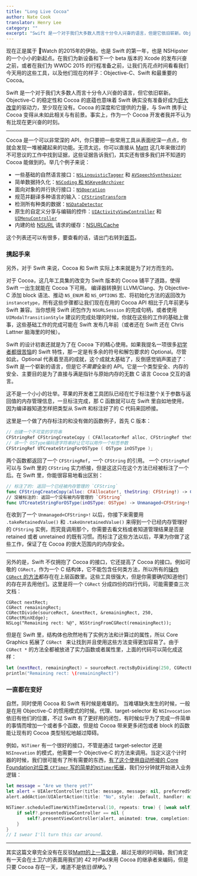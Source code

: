 ```yaml
---
title: "Long Live Cocoa"
author: Nate Cook
translator: Henry Lee
category: ""
excerpt: "Swift 是一个对于我们大多数人而言十分令人兴奋的语言，但是它依旧崭新。Objective-C 的稳定性和 Cocoa 的底蕴也意味着 Swift 确实没有准备好成为巨大改变的驱动力，至少现在没有。Cocoa 的深度和它提供的力量，与 Swift 携手让 Cocoa 变得从未如此相关与有前景。事实上，作为一个 Cocoa 开发者我不认为有比现在更兴奋的时候。"
---
```


现在正是属于 Watch 的2015年的伊始，也是 Swift 的第一年，也是 NSHipster 的一个小小的新起点。在我们为新设备和下一个 beta 版本的 Xcode 的发布兴奋之前，或者在我们为 WWDC 2015 的行程准备之前，让我们先花点时间看看我们今天用的这些工具，以及他们现在的样子：Objective-C、Swift 和最重要的 Cocoa。

Swift 是一个对于我们大多数人而言十分令人兴奋的语言，但它依旧崭新。Objective-C 的稳定性和 Cocoa 的底蕴也意味着 Swift 确实没有准备好成为[巨大改变](/the-death-of-cocoa/)的驱动力，至少现在没有。Cocoa 的深度和它提供的力量，与 Swift 携手让 Cocoa 变得从未如此相关与有前景。事实上，作为一个 Cocoa 开发者我并不认为有比现在更兴奋的时刻。

* * *

Cocoa 是一个可以非常深的 API，你只要把一些常用工具从表面挖深一点点，你就会发现一堆被藏起来的功能。无须太远，你可以直接从 [Mattt](/authors/mattt-thompson/) 这几年来做过的不可思议的工作中找到证据，这些证据告诉我们，其实还有很多我们并不知道的 Cocoa 能做到的。举几个例子来说：

- 一些基础的自然语言接口：[`NSLinguisticTagger`](https://nshipster.cn/nslinguistictagger/) 和 [`AVSpeechSynthesizer`](https://nshipster.com/avspeechsynthesizer/)
- 简单数据持久化：[`NSCoding` 和 `NSKeyedArchiver`](https://nshipster.cn/nscoding/)
- 面向对象的并行执行接口：[`NSOperation`](https://nshipster.cn/nsoperation/)
- 规范并翻译多种语言的输入：[`CFStringTransform`](https://nshipster.cn/cfstringtransform/)
- 检测所有种类的数据：[`NSDataDetector`](https://nshipster.com/nsdatadetector/)
- 原生的自定义分享与编辑的控件：[`UIActivityViewController`](https://nshipster.com/uiactivityviewcontroller/) 和 [`UIMenuController`](https://nshipster.com/uimenucontroller/)
- 内建的给 [NSURL](https://nshipster.cn/nsurl/) 请求的缓存：[NSURLCache](https://nshipster.cn/nsurlcache/)

这个列表还可以有很多，要查看的话，请出门右转到[首页](/#archive)。

### 携起手来

另外，对于 Swift 来说，Cocoa 和 Swift 实际上本来就是为了对方而生的。

对于 Cocoa，这几年工具集的改变为 Swift 版本的 Cocoa 铺平了道路，使得 Swift 一出生就能在 Cocoa 下可用。 编译器转换到 LLVM/Clang、为 Objective-C 添加 block 语法、推动 `NS_ENUM` 和 `NS_OPTIONS` 宏、将初始化方法的返回改为 `instancetype`，所有这些步骤都让我们现在在用的 Cocoa API 相比于几年前更与 Swift 兼容。当你想用 Swift 闭包作为 `NSURLSession` 的完成句柄，或者使用 `UIModalTransitionStyle` 建议的完成处理的时候，你就在这些的工作的基础上做事，这些基础工作的完成可能在 Swift 发布几年前（或者还在 Swift 还在 Chris Lattner 脑海里的时候）。

Swift 的设计初衷还就是为了在 Cocoa 下的精心使用。如果我提名一项很多[初学者都很苦恼](http://stackoverflow.com/search?q=swift+unwrapped+unexpectedly)的 Swift 特性，那一定是有多余的符号和解包要求的 Optional。尽管如此，Optional 代表着至高的成就，这个成就太基础了，反倒感觉销声匿迹了：Swift 是一个崭新的语言，但是它*不需要*全新的 API。它是一个类型安全、内存的安全、主要目的是为了直接与满是指针与原始内存的无数 C 语言 Cocoa 交互的语言。

这不是一个小小的壮举。苹果的开发者工具团队已经在忙于标注整个关于参数与返回值的内存管理信息，一旦标注完成，那 C 函数就可以在 Swift 里自如地使用，因为编译器知道怎样把类型从 Swift 和标注好了的 C 代码来回桥接。

这里是一个做了内存标注的和没有做的函数例子，首先 C 版本：

```c
// 创建一个不可变的字符串
CFStringRef CFStringCreateCopy ( CFAllocatorRef alloc, CFStringRef theString );
// 讲一个 OSType编码进字符串好让它可以用作一个标签参数
CFStringRef UTCreateStringForOSType ( OSType inOSType );
```

两个函数都返回了一个 `CFStringRef`，一个 `CFString` 的引用。 一个 `CFStringRef` 可以与 Swift 里的 `CFString` 实力桥接，但是这这只在这个方法已经被标注了一个后。在 Swift 里，你能很容易地看出区别：

```swift
// 标注了的: 返回一个已经被内存管理的 `CFString`
func CFStringCreateCopy(alloc: CFAllocator!, theString: CFString!) -> CFString!
// 没被标注的: 返回一个没有被内存管理的 `CFString`
func UTCreateStringForOSType(inOSType: OSType) -> Unmanaged<CFString>!
```

在收到了一个 `Unmanaged<CFString>!` 以后，你接下来需要用 `.takeRetainedValue()` 和 `.takeUnretainedValue()` 来得到一个已经内存管理好的 `CFString` 实例，而究竟调用那个，你需要去看文档或者知道管理结果是否是 retained 或者 unretained 的既有习惯。而标注了这些方法以后，苹果为你做了这些工作，保证了在 Cocoa 的很大范围内的内存安全。

* * *

另外的是，Swift 不仅拥抱了 Cocoa 的接口，它还提高了 Cocoa 的接口。例如可敬的 `CGRect`，作为一个 C 结构体，它不能包含任何类方法，所以所有的[操作 `CGRect` 的方法](/cggeometry/)都存在在上层函数里。这些工具很强大，但是你需要确切知道他们的存在并去用他们。这里是将一个 `CGRect` 分成四份的四行代码，可能需要查三次文档：

```objc
CGRect nextRect;
CGRect remainingRect;
CGRectDivide(sourceRect, &nextRect, &remainingRect, 250, CGRectMinXEdge);
NSLog("Remaining rect: %@", NSStringFromCGRect(remainingRect));
```

但是在 Swift 里，结构体也欣然地有了实例方法和计算过的属性，所以 Core Graphics 拓展了 `CGRect ` 来让找到并且使用这些方法变得更加容易了。由于 `CGRect *` 的方法全都被放进了实力函数或者属性里，上面的代码可以简化成这样：

```swift
let (nextRect, remainingRect) = sourceRect.rectsByDividing(250, CGRectEdge.MinXEdge)
println("Remaining rect: \(remainingRect)")
```

### 一直都在变好

自然，同时使用 Cocoa 和 Swift 有时候是难堪的。 当难堪缺失发生的时候，一般是在用 Objective-C 的惯用模式的时候。代理、target-selector 和 `NSInvocation` 依旧有他们的位置，不过 Swift 有了更好用的闭包，有时候似乎为了完成一件简单的事情而增加一个或者多个函数，但是给 Cocoa 带来更多闭包或者 block 的函数能让现有的 Cocoa 类型轻松地越过障碍。

例如，`NSTimer` 有一个很好的接口，不管是通过 target-selector 还是 `NSInovation` 的模式，他需要一个 Objective-C 的方法来调用。当定义这个计时器的时候，我们很可能有了所有需要的东西，[有了这个使用自动桥接的 Core Foundation对应类 `CFTimer` 写的简单的`NSTimer`拓展](https://gist.github.com/natecook1000/b0285b518576b22c4dc8)，我们分分钟就开始进入业务逻辑：

```swift
let message = "Are we there yet?"
let alert = UIAlertController(title: message, message: nil, preferredStyle: .Alert)
alert.addAction(UIAlertAction(title: "No", style: .Default, handler: nil))

NSTimer.scheduledTimerWithTimeInterval(10, repeats: true) { [weak self] timer in
    if self?.presentedViewController == nil {
        self?.presentViewController(alert, animated: true, completion: nil)
    }
}
// I swear I'll turn this car around.
```

* * *

其实这篇文章完全没有在反驳[Mattt的上一篇文章](/the-death-of-cocoa/)，越过无垠的时间轴，我们肯定有一天会在土卫六的表面用我们的 42 吋iPad来用 Cocoa 的继承者来编码，但是只要 Cocoa 存在一天，难道不是依旧*很棒*么？

